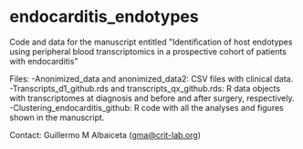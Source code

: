 # endocarditis_endotypes
Code and data for the manuscript entitled "Identification of host endotypes using peripheral blood transcriptomics in a prospective cohort of patients with endocarditis"

Files:
-Anonimized_data and anonimized_data2: CSV files with clinical data.
-Transcripts_d1_github.rds and transcripts_qx_github.rds: R data objects with transcriptomes at diagnosis and before and after surgery, respectively.
-Clustering_endocarditis_github: R code with all the analyses and figures shown in the manuscript.

Contact: Guillermo M Albaiceta (gma@crit-lab.org)
